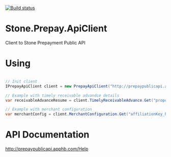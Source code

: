 [![Build status](https://ci.appveyor.com/api/projects/status/prh8a0nhwblycv8f?svg=true)](https://ci.appveyor.com/project/MundiPagg/stone-prepay-apiclient)

# Stone.Prepay.ApiClient
Client to Stone Prepayment Public API

# Using

```csharp

// Init client 
IPrepayApiClient client = new PrepayApiClient("http://prepaypublicapi.apphb.com/");

// Example with timely receivable advandce details
var receivableAdvanceResume = client.TimelyReceivableAdvance.Get("proposalId_here");

// Example with merchant configuration
var merchantConfig = client.MerchantConfiguration.Get("affiliationKey_here");

```

# API Documentation
http://prepaypublicapi.apphb.com/Help
